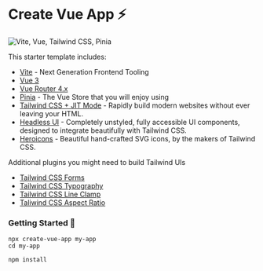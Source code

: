 # Create Vue App ⚡

![Vite, Vue, Tailwind CSS, Pinia](https://user-images.githubusercontent.com/63979210/135714099-347fc9f1-88f7-451b-a974-0ba225180dd1.png)

This starter template includes:

-   [Vite](https://vitejs.dev/) - Next Generation Frontend Tooling
-   [Vue 3](https://v3.vuejs.org/)
-   [Vue Router 4.x](https://next.router.vuejs.org/)
-   [Pinia](https://pinia.esm.dev/) - The Vue Store that you will enjoy using
-   [Tailwind CSS + JIT Mode](https://tailwindcss.com/) - Rapidly build modern
    websites without ever leaving your HTML.
-   [Headless UI](https://headlessui.dev/) - Completely unstyled, fully accessible
    UI components, designed to integrate beautifully with Tailwind CSS.
-   [Heroicons](https://heroicons.com/) - Beautiful hand-crafted SVG icons, by the
    makers of Tailwind CSS.

Additional plugins you might need to build Tailwind UIs

-   [Tailwind CSS Forms](https://github.com/tailwindlabs/tailwindcss-forms)
-   [Tailwind CSS Typography](https://github.com/tailwindlabs/tailwindcss-typography)
-   [Tailwind CSS Line Clamp](https://github.com/tailwindlabs/tailwindcss-line-clamp)
-   [Taliwind CSS Aspect Ratio](https://github.com/tailwindlabs/tailwindcss-aspect-ratio)

### Getting Started 🚀

```
npx create-vue-app my-app
cd my-app

npm install
```
